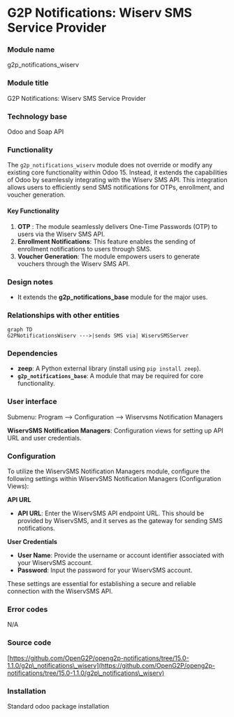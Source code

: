 # G2P Notifications: Wiserv SMS Service Provider

### Module name

g2p\_notifications\_wiserv

### Module title

G2P Notifications: Wiserv SMS Service Provider

### Technology base

Odoo and Soap API

### Functionality

The `g2p_notifications_wiserv` module does not override or modify any existing core functionality within Odoo 15. Instead, it extends the capabilities of Odoo by seamlessly integrating with the Wiserv SMS API. This integration allows users to efficiently send SMS notifications for OTPs, enrollment, and voucher generation.

#### **Key Functionality**

1. **OTP** : The module seamlessly delivers One-Time Passwords (OTP) to users via the Wiserv SMS API.
2. **Enrollment Notifications**: This feature enables the sending of enrollment notifications to users through SMS.
3. **Voucher Generation**: The module empowers users to generate vouchers through the Wiserv SMS API.

### Design notes

* It extends the **g2p\_notifications\_base** module for the major uses.

### Relationships with other entities

```mermaid
graph TD
G2PNotificationsWiserv --->|sends SMS via| WiservSMSServer
```

### Dependencies

* **zeep**: A Python external library (install using `pip install zeep`).
* **`g2p_notifications_base`**: A module that may be required for core functionality.

### User interface

Submenu: Program --> Configuration --> Wiservsms Notification Managers

**WiservSMS Notification Managers**: Configuration views for setting up API URL and user credentials.

### Configuration

To utilize the WiservSMS Notification Managers module, configure the following settings within WiservSMS Notification Managers (Configuration Views):

**API URL**

* **API URL**: Enter the WiservSMS API endpoint URL. This should be provided by WiservSMS, and it serves as the gateway for sending SMS notifications.

**User Credentials**

* **User Name**: Provide the username or account identifier associated with your WiservSMS account.
* **Password**: Input the password for your WiservSMS account.

These settings are essential for establishing a secure and reliable connection with the WiservSMS API.

### Error codes

N/A

### Source code

[https://github.com/OpenG2P/openg2p-notifications/tree/15.0-1.1.0/g2p\_notifications\_wiserv](https://github.com/OpenG2P/openg2p-notifications/tree/15.0-1.1.0/g2p\_notifications\_wiserv)

### Installation

Standard odoo package installation
